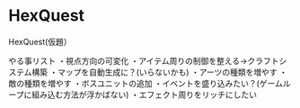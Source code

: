 # HexQuest
HexQuest(仮題）

やる事リスト
・視点方向の可変化
・アイテム周りの制御を整える→クラフトシステム構築
・マップを自動生成に？(いらないかも)
・アーツの種類を増やす
・敵の種類を増やす
・ボスユニットの追加
・イベントを盛り込みたい？(ゲームループに組み込む方法が浮かばない)
・エフェクト周りをリッチにしたい
